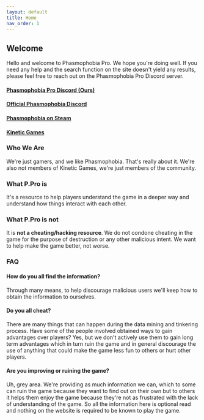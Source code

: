 ```yaml
---
layout: default
title: Home
nav_order: 1
---
```

## Welcome
Hello and welcome to Phasmophobia Pro. We hope you're doing well. If you need any help and the search function on the site doesn't yield any results, please feel free to reach out on the Phasmophobia Pro Discord server.

#### [Phasmophobia Pro Discord (Ours)](https://discord.gg/C7rXkAQ)
#### [Official Phasmophobia Discord](https://discord.gg/QxvWuqX)
#### [Phasmophobia on Steam](https://store.steampowered.com/app/739630/Phasmophobia)
#### [Kinetic Games](https://kineticgames.co.uk/)

### Who We Are
We're just gamers, and we like Phasmophobia. That's really about it. We're also not members of Kinetic Games, we're just members of the community.

### What P.Pro is
It's a resource to help players understand the game in a deeper way and understand how things interact with each other.

### What P.Pro is not
It is **not a cheating/hacking resource**. We do not condone cheating in the game for the purpose of destruction or any other malicious intent. We want to help make the game better, not worse.

### FAQ
#### How do you all find the information?
Through many means, to help discourage malicious users we'll keep how to obtain the information to ourselves.

#### Do you all cheat?
There are many things that can happen during the data mining and tinkering process. Have some of the people involved obtained ways to gain advantages over players? Yes, but we don't actively use them to gain long term advantages which in turn ruin the game and in general discourage the use of anything that could make the game less fun to others or hurt other players.

#### Are you improving or ruining the game?
Uh, grey area. We're providing as much information we can, which to some can ruin the game because they want to find out on their own but to others it helps them enjoy the game because they're not as frustrated with the lack of understanding of the game. So all the information here is optional read and nothing on the website is required to be known to play the game.
